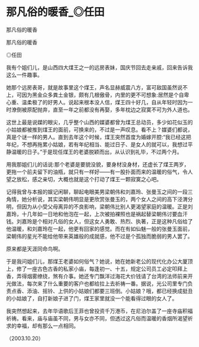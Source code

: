 # 那凡俗的暖香_◎任田

那凡俗的暖香

那凡俗的暖香

◎任田

我有个姐们儿，是山西四大煤王之一的远房表妹，国庆节回去走亲戚，回来告诉我这么一件趣事。

她那个远房表哥，就是故事里这个煤王，声名显赫威震八方，富可敌国虽然说不上，可因为黑金众多粪土金银，颇有几根傲骨，内里的更不可想象:居然是个自卑心重、温柔极了的好男人。说起来根本没人信，煤王四十好几，自从年轻时因为一时潦倒被原配抛弃，直至一年之前都没有再娶，多年枕边之寂寞不可为外人道也。

这世上最是说媒的眼尖，几乎整个山西的媒婆都曾为煤王总动员，多少如花似玉的小姑娘都被推到煤王的面前，可换来的，不过是一声叹息。看不上？媒婆们都说，真是个谜一样的男人。直到去年这个时候，煤王突然首度为婚嫁开腔:“我已经这把年纪，不想再拖累小姑娘，若有年纪相当、能过日子、是女人的就可以，我想过平静温暖的日子。”于是现任煤王的老婆脱颖而出，从认识到礼毕，不过两个月。

用我那姐们儿的话说:那个老婆是要貌没貌，要身材没身材，还虚长了煤王两岁，更拖一个前夫留下的油瓶，就只有一样好——有一股扑面而来的温暖的俗气，令人望之放松，感之亲切，大概也就是这个打动了煤王一颗寂寞之心吧。

记得我曾与本报的娱记闲聊，聊起电眼美男梁朝伟和刘嘉玲、张曼玉之间的一段三角情，她分析说，其实梁朝伟明显是更欣赏张曼玉的，两个女人之间的高下泾渭分明，但因为从小受父母离异的不良影响，梁朝伟比别人更渴望家庭的温暖。正是刘嘉玲，十几年如一日地和他泡在一起，上次被拍裸照也是祸起替梁朝伟讨要血汗钱。刘嘉玲是个相对凡俗的女人，但这女人勇敢、热烈、执著，正是这种凡俗给了他温暖，和刘嘉玲在一起，他更有回家的感觉。而在有如仙魅一般的张曼玉面前，梁朝伟的星光不能给他带来英雄般的成就感，他不过是个孤独而脆弱的男人罢了。

原来都是天涯同命鸟啊。

于是我问姐们儿，那煤王老婆如何俗气？她说，她在她新老公的现代化办公大厦顶上，修了一座古色古香的私家小庙，每逢初一、十五，规定公司员工必定叩拜上香，弄得烟雾缭绕，煞有介事。她还专门飘洋过海花大价钱请了台湾的法师前来开光做法，每次来了什么重要的客户也都给拉上去祈祷一番。据说，光公司里专门负责点香、添油、摇铃、上供的小姑娘们都要三班倒。小姑娘？哦，都已经换成挺丑的小姑娘了，自打新娘子进了门，煤王家里就没一个能看得过眼的女人了。

我突然想起来，去年华语歌后王菲也曾投资千万港币，在尼泊尔盖了一座寺庙积福祈祷。看来，庙与庙虽不同，男与女亦不同，但透过这凡俗而温暖的香烟所渴望祈求的幸福，却有那么一点相同。

（2003.10.20）